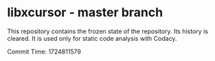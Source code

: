 # libxcursor - master branch

This repository contains the frozen state of the repository.
Its history is cleared. It is used only for static code
analysis with Codacy.

Commit Time: 1724811579